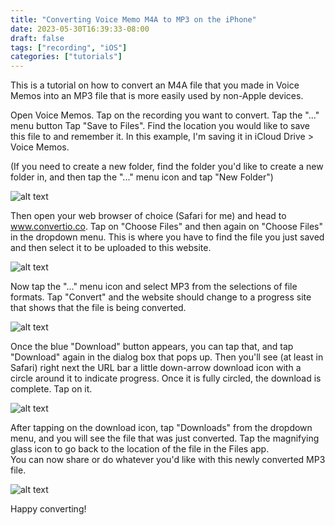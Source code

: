 ```yaml
---
title: "Converting Voice Memo M4A to MP3 on the iPhone"
date: 2023-05-30T16:39:33-08:00
draft: false
tags: ["recording", "iOS"]
categories: ["tutorials"]
---
```


This is a tutorial on how to convert an M4A file that you made in Voice Memos into an MP3 file that is more easily used by non-Apple devices.

Open Voice Memos.
Tap on the recording you want to convert.
Tap the "..." menu button
Tap "Save to Files".
Find the location you would like to save this file to and remember it.  In this example, I'm saving it in iCloud Drive > Voice Memos.

(If you need to create a new folder, find the folder you'd like to create a new folder in, and then tap the "..." menu icon and tap "New Folder")

![](/img/m4a-to-mp3-1.png#center "alt text")


Then open your web browser of choice (Safari for me) and head to www.convertio.co.
Tap on "Choose Files" and then again on "Choose Files" in the dropdown menu.
This is where you have to find the file you just saved and then select it to be uploaded to this website.

![](/img/m4a-to-mp3-2.png "alt text")

Now tap the "..." menu icon and select MP3 from the selections of file formats.
Tap "Convert" and the website should change to a progress site that shows that the file is being converted.

![](/img/m4a-to-mp3-3.png "alt text")

Once the blue "Download" button appears, you can tap that, and tap "Download" again in the dialog box that pops up.
Then you'll see (at least in Safari) right next the URL bar a little down-arrow download icon with a circle around it to indicate progress.  Once it is fully circled, the download is complete.  Tap on it.

![](/img/m4a-to-mp3-4.png "alt text")

After tapping on the download icon, tap "Downloads" from the dropdown menu, and you will see the file that was just converted.
Tap the magnifying glass icon to go back to the location of the file in the Files app.  
You can now share or do whatever you'd like with this newly converted MP3 file.

![](/img/m4a-to-mp3-5.png "alt text")

Happy converting!
